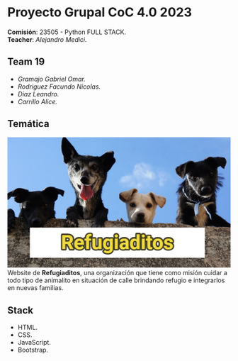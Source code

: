 # Proyecto Grupal CoC 4.0 2023
**Comisión**: 23505 - Python FULL STACK.  
**Teacher**: *Alejandro Medici.*

## Team 19
- *Gramajo Gabriel Omar.*
- *Rodriguez Facundo Nicolas.*
- *Diaz Leandro.*
- *Carrillo Alice.*

## Temática
![portada de refugiaditos](./assets/img/readme-cover.jpg)  
Website de **Refugiaditos**, una organización que tiene como misión cuidar a todo tipo de animalito en situación de calle brindando refugio e integrarlos en nuevas familias.

## Stack
- HTML.
- CSS.
- JavaScript.
- Bootstrap.
